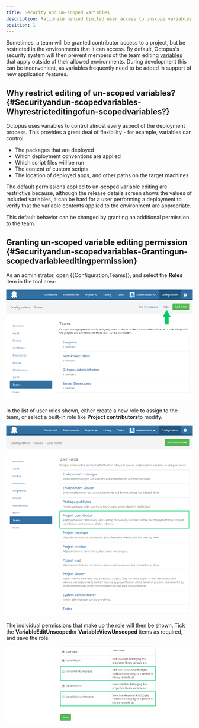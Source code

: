 ```yaml
---
title: Security and un-scoped variables
description: Rationale behind limited user access to unscope variables if their access is restricted to specific environments.
position: 1
---
```


Sometimes, a team will be granted contributor access to a project, but be restricted in the environments that it can access. By default, Octopus's security system will then prevent members of the team editing [variables](/docsvariables/index.md) that apply outside of their allowed environments. During development this can be inconvenient, as variables frequently need to be added in support of new application features.

## Why restrict editing of un-scoped variables? {#Securityandun-scopedvariables-Whyrestricteditingofun-scopedvariables?}

Octopus uses variables to control almost every aspect of the deployment process. This provides a great deal of flexibility - for example, variables can control:

- The packages that are deployed
- Which deployment conventions are applied
- Which script files will be run
- The content of custom scripts
- The location of deployed apps, and other paths on the target machines

The default permissions applied to un-scoped variable editing are restrictive because, although the release details screen shows the values of included variables, it can be hard for a user performing a deployment to verify that the variable contents applied to the environment are appropriate.

This default behavior can be changed by granting an additional permission to the team.

## Granting un-scoped variable editing permission {#Securityandun-scopedvariables-Grantingun-scopedvariableeditingpermission}

As an administrator, open {{Configuration,Teams}}, and select the **Roles** item in the tool area:

![](/docs/images/3048124/3277948.png "width=500")

In the list of user roles shown, either create a new role to assign to the team, or select a built-in role like **Project contributors**to modify.

![](/docs/images/3048124/3277947.png "width=500")

The individual permissions that make up the role will then be shown. Tick the **VariableEditUnscoped**or **VariableViewUnscoped** items as required, and save the role.

![](/docs/images/3048124/3277946.png "width=500")
